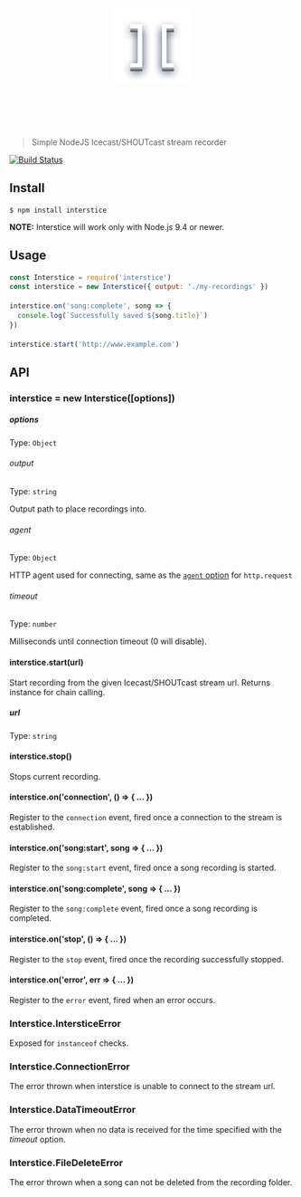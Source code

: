 <h1 align="center">
  <br>
  <img width="137" src="logo.png" alt="interstice">
  <br>
  <br>
  <br>
</h1>

> Simple NodeJS Icecast/SHOUTcast stream recorder

[![Build Status](https://travis-ci.org/atask/interstice.svg?branch=master)](https://travis-ci.org/atask/interstice)


## Install

```
$ npm install interstice
```

**NOTE:** Interstice will work only with Node.js 9.4 or newer.


## Usage

```js
const Interstice = require('interstice')
const interstice = new Interstice({ output: './my-recordings' })

interstice.on('song:complete', song => {
  console.log(`Successfully saved ${song.title}`)
})

interstice.start('http://www.example.com')
```


## API

### interstice = new Interstice([options])

##### options

Type: `Object`

###### output

Type: `string`

Output path to place recordings into.

###### agent

Type: `Object`

HTTP agent used for connecting, same as the [`agent` option](https://nodejs.org/api/http.html#http_http_request_url_options_callback) for `http.request`

###### timeout

Type: `number`

Milliseconds until connection timeout (0 will disable).

#### interstice.start(url)

Start recording from the given Icecast/SHOUTcast stream url. Returns instance for chain calling.

##### url

Type: `string`

#### interstice.stop()

Stops current recording.

#### interstice.on('connection', () => { ... })

Register to the `connection` event, fired once a connection to the stream is established.

#### interstice.on('song:start', song => { ... })

Register to the `song:start` event, fired once a song recording is started.

#### interstice.on('song:complete', song => { ... })

Register to the `song:complete` event, fired once a song recording is completed.

#### interstice.on('stop', () => { ... })

Register to the `stop` event, fired once the recording successfully stopped.

#### interstice.on('error', err => { ... })

Register to the `error` event, fired when an error occurs.

### Interstice.IntersticeError

Exposed for `instanceof` checks.

### Interstice.ConnectionError

The error thrown when interstice is unable to connect to the stream url.

### Interstice.DataTimeoutError

The error thrown when no data is received for the time specified with the _timeout_ option.

### Interstice.FileDeleteError

The error thrown when a song can not be deleted from the recording folder.
